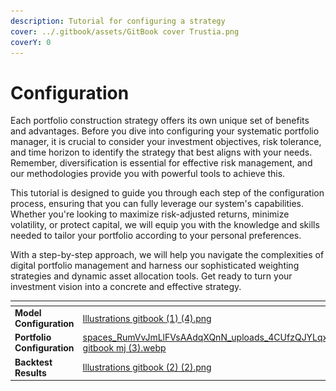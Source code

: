 ```yaml
---
description: Tutorial for configuring a strategy
cover: ../.gitbook/assets/GitBook cover Trustia.png
coverY: 0
---
```


# Configuration

Each portfolio construction strategy offers its own unique set of benefits and advantages. Before you dive into configuring your systematic portfolio manager, it is crucial to consider your investment objectives, risk tolerance, and time horizon to identify the strategy that best aligns with your needs. Remember, diversification is essential for effective risk management, and our methodologies provide you with powerful tools to achieve this.

This tutorial is designed to guide you through each step of the configuration process, ensuring that you can fully leverage our system's capabilities. Whether you're looking to maximize risk-adjusted returns, minimize volatility, or protect capital, we will equip you with the knowledge and skills needed to tailor your portfolio according to your personal preferences.

With a step-by-step approach, we will help you navigate the complexities of digital portfolio management and harness our sophisticated weighting strategies and dynamic asset allocation tools. Get ready to turn your investment vision into a concrete and effective strategy.

<table data-view="cards"><thead><tr><th></th><th data-hidden data-card-cover data-type="files"></th><th data-hidden data-card-target data-type="content-ref"></th></tr></thead><tbody><tr><td><strong>Model Configuration</strong></td><td><a href="../.gitbook/assets/Illustrations gitbook (1) (4).png">Illustrations gitbook (1) (4).png</a></td><td><a href="../systematic-investing/configuration/strategy-configurations.md">strategy-configurations.md</a></td></tr><tr><td><strong>Portfolio Configuration</strong></td><td><a href="../.gitbook/assets/spaces_RumVvJmLlFVsAAdqXQnN_uploads_4CUfzQJYLqx7M2fTmcIF_Illustrations gitbook mj (3).webp">spaces_RumVvJmLlFVsAAdqXQnN_uploads_4CUfzQJYLqx7M2fTmcIF_Illustrations gitbook mj (3).webp</a></td><td><a href="broken-reference">Broken link</a></td></tr><tr><td><strong>Backtest Results</strong></td><td><a href="../.gitbook/assets/Illustrations gitbook (2) (2).png">Illustrations gitbook (2) (2).png</a></td><td><a href="backtest-results.md">backtest-results.md</a></td></tr></tbody></table>

<figure><img src="../.gitbook/assets/Capture d’écran 2023-11-04 à 16.02.37.png" alt=""><figcaption></figcaption></figure>
